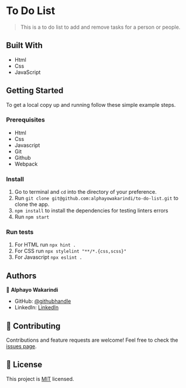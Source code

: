 # To Do List

> This is a to do list to add and remove tasks for a person or people.


## Built With

- Html
- Css
- JavaScript

## Getting Started

To get a local copy up and running follow these simple example steps.

### Prerequisites
- Html
- Css
- Javascript
- Git
- Github
- Webpack


### Install
1. Go to terminal and ```cd``` into the directory of your preference.
2.  Run ```git clone git@github.com:alphayowakarindi/to-do-list.git``` to clone the app.
3. ```npm install``` to install the dependencies for testing linters errors
4. Run ```npm start```


### Run tests
1. For HTML run ```npx hint .```
2. For CSS run ```npx stylelint "**/*.{css,scss}"```
3. For Javascript ```npx eslint .```


## Authors

👤 **Alphayo Wakarindi**

- GitHub: [@githubhandle](https://github.com/alphayowakarindi)
- LinkedIn: [LinkedIn](https://www.linkedin.com/in/alphayo-wakarindi-15a825236/)


## 🤝 Contributing

Contributions and feature requests are welcome!
Feel free to check the [issues page](https://github.com/alphayowakarindi/My-Portfolio/issues).


## 📝 License

This project is [MIT](./MIT.md) licensed.
